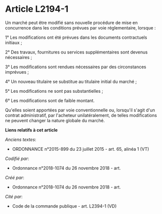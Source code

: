 # Article L2194-1

Un marché peut être modifié sans nouvelle procédure de mise en concurrence dans les conditions prévues par voie
réglementaire, lorsque :

1° Les modifications ont été prévues dans les documents contractuels initiaux ;

2° Des travaux, fournitures ou services supplémentaires sont devenus nécessaires ;

3° Les modifications sont rendues nécessaires par des circonstances imprévues ;

4° Un nouveau titulaire se substitue au titulaire initial du marché ;

5° Les modifications ne sont pas substantielles ;

6° Les modifications sont de faible montant.

Qu'elles soient apportées par voie conventionnelle ou, lorsqu'il s'agit d'un contrat administratif, par l'acheteur
unilatéralement, de telles modifications ne peuvent changer la nature globale du marché.

**Liens relatifs à cet article**

_Anciens textes_:

  - ORDONNANCE n°2015-899 du 23 juillet 2015 - art. 65, alinéa 1 (VT)

_Codifié par_:

  - Ordonnance n°2018-1074 du 26 novembre 2018 - art.

_Créé par_:

  - Ordonnance n°2018-1074 du 26 novembre 2018 - art.

_Cité par_:

  - Code de la commande publique - art. L2394-1 (VD)
